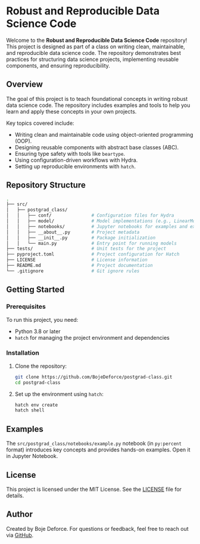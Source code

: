 # Robust and Reproducible Data Science Code

Welcome to the **Robust and Reproducible Data Science Code** repository! This project is designed as part of a class on writing clean, maintainable, and reproducible data science code. The repository demonstrates best practices for structuring data science projects, implementing reusable components, and ensuring reproducibility.

## Overview

The goal of this project is to teach foundational concepts in writing robust data science code. The repository includes examples and tools to help you learn and apply these concepts in your own projects.

Key topics covered include:
- Writing clean and maintainable code using object-oriented programming (OOP).
- Designing reusable components with abstract base classes (ABC).
- Ensuring type safety with tools like `beartype`.
- Using configuration-driven workflows with Hydra.
- Setting up reproducible environments with `hatch`.

## Repository Structure

```bash
.
├── src/
│   ├── postgrad_class/
│   │   ├── conf/               # Configuration files for Hydra
│   │   ├── model/              # Model implementations (e.g., LinearModel, SimpleNNModel)
│   │   ├── notebooks/          # Jupyter notebooks for examples and exercises
│   │   ├── __about__.py        # Project metadata
│   │   ├── __init__.py         # Package initialization
│   │   └── main.py             # Entry point for running models
├── tests/                      # Unit tests for the project
├── pyproject.toml              # Project configuration for Hatch
├── LICENSE                     # License information
├── README.md                   # Project documentation
└── .gitignore                  # Git ignore rules
```


## Getting Started

### Prerequisites

To run this project, you need:
- Python 3.8 or later
- `hatch` for managing the project environment and dependencies

### Installation

1. Clone the repository:
   ```bash
   git clone https://github.com/BojeDeforce/postgrad-class.git
   cd postgrad-class

2. Set up the environment using `hatch`:
    ```bash
    hatch env create
    hatch shell
    ```
## Examples
The `src/postgrad_class/notebooks/example.py` notebook (in `py:percent` format) introduces key concepts and provides hands-on examples. Open it in Jupyter Notebook.

## License
This project is licensed under the MIT License. See the [LICENSE](LICENSE) file for details.

## Author

Created by Boje Deforce. For questions or feedback, feel free to reach out via [GitHub](https://github.com/BojeDeforce).
